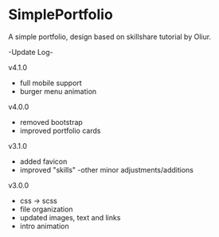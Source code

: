 # SimplePortfolio

A simple portfolio, design based on skillshare tutorial by Oliur.

-Update Log-

v4.1.0
- full mobile support
- burger menu animation

v4.0.0
- removed bootstrap
- improved portfolio cards


v3.1.0
- added favicon
- improved "skills"
-other minor adjustments/additions

v3.0.0
- css -> scss
- file organization
- updated images, text and links
- intro animation
